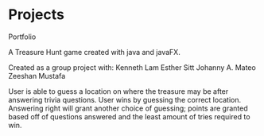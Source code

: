# Projects
Portfolio

A Treasure Hunt game created with java and javaFX.

Created as a group project with:
Kenneth Lam
Esther Sitt
Johanny A. Mateo
Zeeshan Mustafa

User is able to guess a location on where the treasure may be after answering trivia questions. User wins by guessing the correct location.
Answering right will grant another choice of guessing; points are granted based off of questions answered and 
the least amount of tries required to win.
